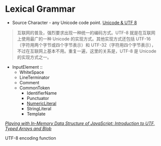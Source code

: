 # Lexical Grammar
- Source Character - any Unicode code point. [Unicode & UTF 8](http://www.ruanyifeng.com/blog/2007/10/ascii_unicode_and_utf-8.html)

>互联网的普及，强烈要求出现一种统一的编码方式。UTF-8 就是在互联网上使用最广的一种 Unicode 的实现方式。其他实现方式还包括 UTF-16（字符用两个字节或四个字节表示）和 UTF-32（字符用四个字节表示），不过在互联网上基本不用。重复一遍，这里的关系是，UTF-8 是 Unicode 的实现方式之一。

- InputElement :: 
  - WhiteSpace
  - LineTerminator 
  - Comment 
  - CommonToken
    - IdentifierName
    - Punctuator 
    - [NumericLiteral](./Number/Number.md) 
    - StringLiteral 
    - Template

*[Playing with In-Memory Data Structure of JavaScript: Introduction to UTF, Typed Arrays and Blob](https://medium.com/jspoint/playing-with-in-memory-data-structure-of-javascript-introduction-to-utf-typed-arrays-and-blob-f856d3041a44)*


UTF-8 encoding function


